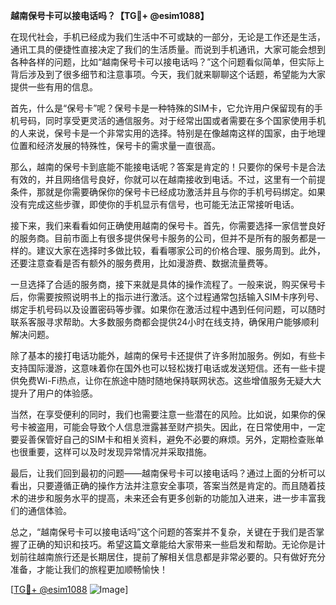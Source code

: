 **越南保号卡可以接电话吗？【TG💪+ @esim1088】**

在现代社会，手机已经成为我们生活中不可或缺的一部分，无论是工作还是生活，通讯工具的便捷性直接决定了我们的生活质量。而说到手机通讯，大家可能会想到各种各样的问题，比如“越南保号卡可以接电话吗？”这个问题看似简单，但实际上背后涉及到了很多细节和注意事项。今天，我们就来聊聊这个话题，希望能为大家提供一些有用的信息。

首先，什么是“保号卡”呢？保号卡是一种特殊的SIM卡，它允许用户保留现有的手机号码，同时享受更灵活的通信服务。对于经常出国或者需要在多个国家使用手机的人来说，保号卡是一个非常实用的选择。特别是在像越南这样的国家，由于地理位置和经济发展的特殊性，保号卡的需求量一直很高。

那么，越南的保号卡到底能不能接电话呢？答案是肯定的！只要你的保号卡是合法有效的，并且网络信号良好，你就可以在越南接收到电话。不过，这里有一个前提条件，那就是你需要确保你的保号卡已经成功激活并且与你的手机号码绑定。如果没有完成这些步骤，即使你的手机显示有信号，也可能无法正常接听电话。

接下来，我们来看看如何正确使用越南的保号卡。首先，你需要选择一家信誉良好的服务商。目前市面上有很多提供保号卡服务的公司，但并不是所有的服务都是一样的。建议大家在选择时多做比较，看看哪家公司的价格合理、服务周到。此外，还要注意查看是否有额外的服务费用，比如漫游费、数据流量费等。

一旦选择了合适的服务商，接下来就是具体的操作流程了。一般来说，购买保号卡后，你需要按照说明书上的指示进行激活。这个过程通常包括输入SIM卡序列号、绑定手机号码以及设置密码等步骤。如果你在激活过程中遇到任何问题，可以随时联系客服寻求帮助。大多数服务商都会提供24小时在线支持，确保用户能够顺利解决问题。

除了基本的接打电话功能外，越南的保号卡还提供了许多附加服务。例如，有些卡支持国际漫游，这意味着你在国外也可以轻松拨打电话或发送短信。还有一些卡提供免费Wi-Fi热点，让你在旅途中随时随地保持联网状态。这些增值服务无疑大大提升了用户的体验感。

当然，在享受便利的同时，我们也需要注意一些潜在的风险。比如说，如果你的保号卡被盗用，可能会导致个人信息泄露甚至财产损失。因此，在日常使用中，一定要妥善保管好自己的SIM卡和相关资料，避免不必要的麻烦。另外，定期检查账单也很重要，这样可以及时发现异常情况并采取措施。

最后，让我们回到最初的问题——越南保号卡可以接电话吗？通过上面的分析可以看出，只要遵循正确的操作方法并注意安全事项，答案当然是肯定的。而且随着技术的进步和服务水平的提高，未来还会有更多创新的功能加入进来，进一步丰富我们的通信体验。

总之，“越南保号卡可以接电话吗”这个问题的答案并不复杂，关键在于我们是否掌握了正确的知识和技巧。希望这篇文章能给大家带来一些启发和帮助。无论你是计划前往越南旅行还是长期居住，提前了解相关信息都是非常必要的。只有做好充分准备，才能让我们的旅程更加顺畅愉快！

[[TG💪+ @esim1088](https://t.me/s/esim1088) ![Image](https://i.postimg.cc/4NQfJmqS/Snipaste-2025-05-13-00-14-12.png)]